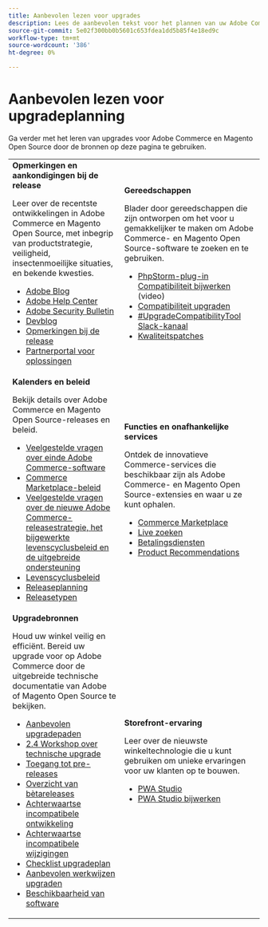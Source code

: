 ```yaml
---
title: Aanbevolen lezen voor upgrades
description: Lees de aanbevolen tekst voor het plannen van uw Adobe Commerce-upgrade.
source-git-commit: 5e02f300bb0b5601c653fdea1dd5b85f4e18ed9c
workflow-type: tm+mt
source-wordcount: '386'
ht-degree: 0%

---
```



# Aanbevolen lezen voor upgradeplanning

Ga verder met het leren van upgrades voor Adobe Commerce en Magento Open Source door de bronnen op deze pagina te gebruiken.

<table>
  <tbody>
    <tr>
      <td><strong>Opmerkingen en aankondigingen bij de release</strong>
        <p>Leer over de recentste ontwikkelingen in Adobe Commerce en Magento Open Source, met inbegrip van productstrategie, veiligheid, insectenmoeilijke situaties, en bekende kwesties.</p>
          <ul>
            <li><a href="https://blog.adobe.com/">Adobe Blog</a></li>
            <li><a href="https://experienceleague.adobe.com/docs/commerce-knowledge-base/kb/overview.html">Adobe Help Center</a></li>
            <li><a href="https://helpx.adobe.com/security/products/magento/apsb22-12.html">Adobe Security Bulletin</a></li>
            <li><a href="https://community.magento.com/t5/Magento-DevBlog/bg-p/devblog">Devblog</a></li>
            <li><a href="https://experienceleague.adobe.com/docs/commerce-operations/release/notes/overview.html">Opmerkingen bij de release</a></li>
            <li><a href="https://solutionpartners.adobe.com/solution-partners.html">Partnerportal voor oplossingen</a></li>
          </ul>
        </td>
      <td><strong>Gereedschappen</strong>
        <p>Blader door gereedschappen die zijn ontworpen om het voor u gemakkelijker te maken om Adobe Commerce- en Magento Open Source-software te zoeken en te gebruiken.</p>
          <ul>
            <li><a href="https://experienceleague.adobe.com/docs/commerce-learn/tutorials/uct-phpstorm.html">PhpStorm-plug-in Compatibiliteit bijwerken</a> (video)</li>
            <li><a href="../upgrade-compatibility-tool/overview.md">Compatibiliteit upgraden</a></li>
            <li><a href="https://magentocommeng.slack.com/archives/C019Y143U9F">#UpgradeCompatibilityTool Slack-kanaal</a></li>
            <li><a href="../../tools/quality-patches-tool/usage.md">Kwaliteitspatches</a></li>
          </ul>
      </td>
    </tr>
    <tr>
      <td><strong>Kalenders en beleid</strong>
        <p>Bekijk details over Adobe Commerce en Magento Open Source-releases en beleid.</p>
          <ul>
            <li><a href="https://experienceleague.adobe.com/docs/commerce-knowledge-base/kb/faq/adobe-commerce-eos-policy-faq.html">Veelgestelde vragen over einde Adobe Commerce-software</a></li>
            <li><a href="https://marketplacesupport.magento.com/hc/en-us/articles/4413722432653">Commerce Marketplace-beleid</a></li>
            <li><a href="https://experienceleague.adobe.com/docs/commerce-knowledge-base/kb/faq/adobe-commerce-release-strategy-lifecycle-policy.html">Veelgestelde vragen over de nieuwe Adobe Commerce-releasestrategie, het bijgewerkte levenscyclusbeleid en de uitgebreide ondersteuning</a></li>
            <li><a href="https://www.adobe.com/content/dam/cc/en/legal/terms/enterprise/pdfs/Adobe-Commerce-Software-Lifecycle-Policy.pdf">Levenscyclusbeleid</a></li>
            <li><a href="../../release/schedule.md">Releaseplanning</a></li>
            <li><a href="../../release/versioning-policy.md">Releasetypen</a></li>
          </ul>
        </td>
      <td><strong>Functies en onafhankelijke services</strong>
        <p>Ontdek de innovatieve Commerce-services die beschikbaar zijn als Adobe Commerce- en Magento Open Source-extensies en waar u ze kunt ophalen.</p>
          <ul>
            <li><a href="https://marketplace.magento.com/">Commerce Marketplace</a></li>
            <li><a href="https://marketplace.magento.com/magento-live-search.html">Live zoeken</a></li>
            <li><a href="https://marketplace.magento.com/magento-payment-services.html">Betalingsdiensten</a></li>
            <li><a href="https://marketplace.magento.com/magento-product-recommendations.html">Product Recommendations</a></li>
          </ul>
      </td>
    </tr>
    <tr>
      <td><strong>Upgradebronnen</strong>
        <p>Houd uw winkel veilig en efficiënt. Bereid uw upgrade voor op Adobe Commerce door de uitgebreide technische documentatie van Adobe of Magento Open Source te bekijken.</p>
          <ul>
            <li><a href="recommended-upgrade-paths.md">Aanbevolen upgradepaden</a></li>
            <li><a href="https://experienceleague.adobe.com/docs/commerce-learn/tutorials/upgrade-workshop.html?lang=en">2.4 Workshop over technische upgrade</a></li>
            <li><a href="https://experienceleague.adobe.com/docs/commerce-knowledge-base/kb/troubleshooting/miscellaneous/cannot-access-the-latest-magento-commerce-pre-release.html">Toegang tot pre-releases</a></li>
            <li><a href="../../release/beta.md">Overzicht van bètareleases</a></li>
            <li><a href="https://developer.adobe.com/commerce/contributor/guides/code-contributions/backward-compatibility-policy/">Achterwaartse incompatibele ontwikkeling</a></li>
            <li><a href="https://developer.adobe.com/commerce/php/development/backward-incompatible-changes/highlights/">Achterwaartse incompatibele wijzigingen</a></li>
            <li><a href="../../implementation-playbook/best-practices/maintenance/upgrade-checklist.md">Checklist upgradeplan</a></li>
            <li><a href="../prepare/best-practices.md">Aanbevolen werkwijzen upgraden</a></li>
            <li><a href="../../release/product-availability.md">Beschikbaarheid van software</a></li>
          </ul>
      </td>
      <td><strong>Storefront-ervaring</strong>
        <p>Leer over de nieuwste winkeltechnologie die u kunt gebruiken om unieke ervaringen voor uw klanten op te bouwen.</p>
          <ul>
            <li><a href="https://developer.adobe.com/commerce/pwa-studio/">PWA Studio</a></li>
            <li><a href="https://developer.adobe.com/commerce/pwa-studio/guides/upgrading-versions">PWA Studio bijwerken</a></li>
          </ul>
      </td>
    </tr>
  </tbody>
</table>
